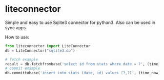 # liteconnector
Simple and easy to use Sqlite3 connector for python3. Also can be used in sync apps.


How to use:
```python
from liteconnector import LiteConnector
db = LiteConnector("sqlite3.db")

# fetch example
result = db.fetchfrombase('select id from stats where date = ?', (time_now,))
# commit example
db.committobase('insert into stats (date, id) values (?,?)', (time_now, id))
```

